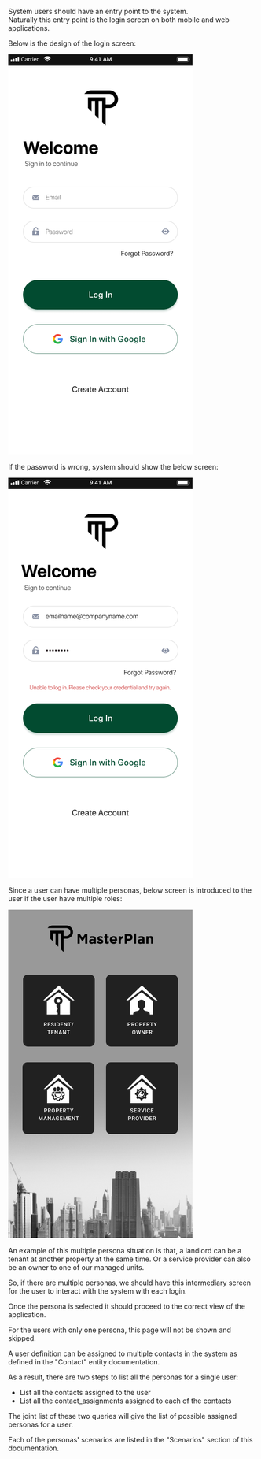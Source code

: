 System users should have an entry point to the system.  
Naturally this entry point is the login screen on both mobile and web applications.

Below is the design of the login screen:

![image](uploads/Login1.png)

If the password is wrong, system should show the below screen:

![image](uploads/Login2.png)

Since a user can have multiple personas, below screen is introduced to the user if the user have multiple roles:

![image](uploads/c85992cd5b9dff4d941623684ce2d6fd/image.png)

An example of this multiple persona situation is that, a landlord can be a tenant at another property at the same time. Or a service provider can also be an owner to one of our managed units.

So, if there are multiple personas, we should have this intermediary screen for the user to interact with the system with each login.

Once the persona is selected it should proceed to the correct view of the application. 

For the users with only one persona, this page will not be shown and skipped.

A user definition can be assigned to multiple contacts in the system as defined in the "Contact" entity documentation.

As a result, there are two steps to list all the personas for a single user:
* List all the contacts assigned to the user
* List all the contact_assignments assigned to each of the contacts

The joint list of these two queries will give the list of possible assigned personas for a user.

Each of the personas' scenarios are listed in the "Scenarios" section of this documentation.